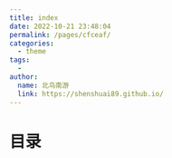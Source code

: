 ```yaml
---
title: index
date: 2022-10-21 23:48:04
permalink: /pages/cfceaf/
categories:
  - theme
tags:
  - 
author: 
  name: 北鸟南游
  link: https://shenshuai89.github.io/
---
```

# 目录